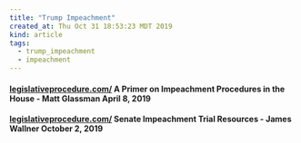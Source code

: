 ```yaml
---
title: "Trump Impeachment"
created_at: Thu Oct 31 18:53:23 MDT 2019
kind: article
tags:
  - trump_impeachment
  - impeachment
---
```


<h4>
  <a href="https://www.legislativeprocedure.com/blog/2019/4/8/a-primer-on-impeachment-procedures-in-the-house" target="_blank">legislativeprocedure.com/</a>
  A Primer on Impeachment Procedures in the House - Matt Glassman April 8, 2019
</h4>

<h4>
  <a href="https://www.legislativeprocedure.com/blog/2019/10/2/senate-impeachment-trial-resources" target="_blank">legislativeprocedure.com/</a>
  Senate Impeachment Trial Resources - James Wallner October 2, 2019
</h4>

<!--
html boilerplate fragments
<a href="" target="_blank"></a>
<a name=""></a>
<img src="" width="400px">
<ul>
  <li></li>
  <li><a href="" target="_blank"></a></li>
</ul>
<pre>
</pre>
<p style="margin-bottom: 2em;"></p>
<hr style="border: 0; height: 3px; background: #333; background-image: linear-gradient(to right, #ccc, #333, #ccc);">
<pre><code>
</code></pre>
<math xmlns='http://www.w3.org/1998/Math/MathML' display='block'>
</math>
:-->
